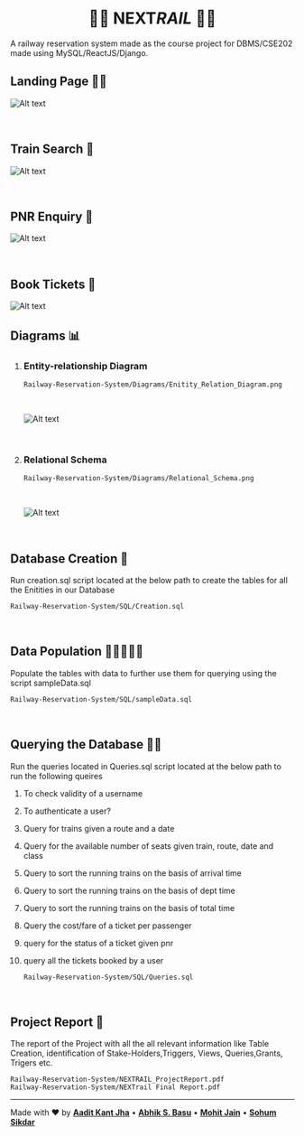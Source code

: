 # <center> 🚆🚂 **NEXT**_RAIL_ 🚂🚆 </center>
A railway reservation system made as the course project for DBMS/CSE202 made using MySQL/ReactJS/Django. <br>

## <B> Landing Page </B> 👨‍💻 <br>

![Alt text](statics/landing.png "Landing Page")

<br>

## <B> Train Search </B> 🚂 <br>

![Alt text](statics/trainsearch.png "Search Page") 

<br>

## <B> PNR Enquiry </B> 🧐 <br>

![Alt text](statics/pnr.png "Search Page") 

<br>

## <B> Book Tickets </B> 🔖 <br>

![Alt text](statics/available.png "Search Page") 

## <B> Diagrams </B> 📊 <br>
1) ### Entity-relationship Diagram
    
    ```
    Railway-Reservation-System/Diagrams/Enitity_Relation_Diagram.png
    ```
    <br>

    ![Alt text](Diagrams/Enitity_Relation_Diagram.png "ER-Diagram")

<br>

2) ### Relational Schema
    
    ```
    Railway-Reservation-System/Diagrams/Relational_Schema.png
    ```
    <br>
    
    ![Alt text](Diagrams/Relational_Schema.png "Relational Schema")

<br>

## <B> Database Creation </B>💾
Run creation.sql script located at the below path to create the tables for all the Enitities in our Database

    Railway-Reservation-System/SQL/Creation.sql

<br>

## <B> Data Population </B>👨‍👨‍👦‍👦🚂
Populate the tables with data to further use them for querying using the script sampleData.sql

    Railway-Reservation-System/SQL/sampleData.sql

<br>

## <B> Querying the Database </B> 🤷‍♂️
Run the queries located in Queries.sql script located at the below path to run the following queires <br>
1) To check validity of a username
2) To authenticate a user?
3) Query for trains given a route and a date
4) Query for the available number of seats given train, route, date and class
5) Query to sort the running trains on the basis of arrival time
6) Query to sort the running trains on the basis of dept time
7) Query to sort the running trains on the basis of total time
8) Query the cost/fare of a ticket per passenger
9) query for the status of a ticket given pnr
10) query all the tickets booked by a user

    ``` 
    Railway-Reservation-System/SQL/Queries.sql
    ```

<br>

## <B> Project Report </B> 📜 <br>
The report of the Project with all the all relevant information like Table Creation, identification of Stake-Holders,Triggers, Views, Queries,Grants, Trigers etc. 

    Railway-Reservation-System/NEXTRAIL_ProjectReport.pdf
    Railway-Reservation-System/NEXTrail Final Report.pdf

***
Made with ❤️ by 
[**Aadit Kant Jha**](https://github.com/AaditJha) • [**Abhik S. Basu**](https://github.com/abhik-s-basu) • [**Mohit Jain**](https://github.com/MohitJain617) • [**Sohum Sikdar**](https://github.com/sohumsikdar) 
